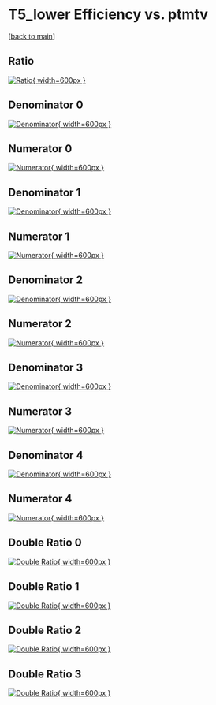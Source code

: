 # T5_lower Efficiency vs. ptmtv

[[back to main](./)]



## Ratio

[![Ratio](../mtv/var/T5_lower_vtr_13_1_eff_ptmtv.png){ width=600px }](../mtv/var/T5_lower_vtr_13_1_eff_ptmtv.pdf)

## Denominator 0

[![Denominator](../mtv/den/T5_lower_vtr_13_1_eff_ptmtv_den0.png){ width=600px }](../mtv/den/T5_lower_vtr_13_1_eff_ptmtv_den0.pdf)

## Numerator 0

[![Numerator](../mtv/num/T5_lower_vtr_13_1_eff_ptmtv_num0.png){ width=600px }](../mtv/num/T5_lower_vtr_13_1_eff_ptmtv_num0.pdf)

## Denominator 1

[![Denominator](../mtv/den/T5_lower_vtr_13_1_eff_ptmtv_den1.png){ width=600px }](../mtv/den/T5_lower_vtr_13_1_eff_ptmtv_den1.pdf)

## Numerator 1

[![Numerator](../mtv/num/T5_lower_vtr_13_1_eff_ptmtv_num1.png){ width=600px }](../mtv/num/T5_lower_vtr_13_1_eff_ptmtv_num1.pdf)

## Denominator 2

[![Denominator](../mtv/den/T5_lower_vtr_13_1_eff_ptmtv_den2.png){ width=600px }](../mtv/den/T5_lower_vtr_13_1_eff_ptmtv_den2.pdf)

## Numerator 2

[![Numerator](../mtv/num/T5_lower_vtr_13_1_eff_ptmtv_num2.png){ width=600px }](../mtv/num/T5_lower_vtr_13_1_eff_ptmtv_num2.pdf)

## Denominator 3

[![Denominator](../mtv/den/T5_lower_vtr_13_1_eff_ptmtv_den3.png){ width=600px }](../mtv/den/T5_lower_vtr_13_1_eff_ptmtv_den3.pdf)

## Numerator 3

[![Numerator](../mtv/num/T5_lower_vtr_13_1_eff_ptmtv_num3.png){ width=600px }](../mtv/num/T5_lower_vtr_13_1_eff_ptmtv_num3.pdf)

## Denominator 4

[![Denominator](../mtv/den/T5_lower_vtr_13_1_eff_ptmtv_den4.png){ width=600px }](../mtv/den/T5_lower_vtr_13_1_eff_ptmtv_den4.pdf)

## Numerator 4

[![Numerator](../mtv/num/T5_lower_vtr_13_1_eff_ptmtv_num4.png){ width=600px }](../mtv/num/T5_lower_vtr_13_1_eff_ptmtv_num4.pdf)

## Double Ratio 0

[![Double Ratio](../mtv/ratio/T5_lower_vtr_13_1_eff_ptmtv_ratio0.png){ width=600px }](../mtv/ratio/T5_lower_vtr_13_1_eff_ptmtv_ratio0.pdf)

## Double Ratio 1

[![Double Ratio](../mtv/ratio/T5_lower_vtr_13_1_eff_ptmtv_ratio1.png){ width=600px }](../mtv/ratio/T5_lower_vtr_13_1_eff_ptmtv_ratio1.pdf)

## Double Ratio 2

[![Double Ratio](../mtv/ratio/T5_lower_vtr_13_1_eff_ptmtv_ratio2.png){ width=600px }](../mtv/ratio/T5_lower_vtr_13_1_eff_ptmtv_ratio2.pdf)

## Double Ratio 3

[![Double Ratio](../mtv/ratio/T5_lower_vtr_13_1_eff_ptmtv_ratio3.png){ width=600px }](../mtv/ratio/T5_lower_vtr_13_1_eff_ptmtv_ratio3.pdf)

